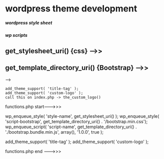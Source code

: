 # wordpress theme development
##### wordpress style sheet
##### wp scripts
 ## get_stylesheet_uri()  {css}  -->>   <link rel="stylesheet" href="<?php echo get_stylesheet_uri() ?>">
 ## get_template_directory_uri()   {Bootstrap} -->>  <link rel="stylesheet" href="<?=get_template_directory_uri()?>./bootstrap.min.css">
 <link rel="stylesheet" href="<?php echo get_stylesheet_uri() ?>"> -->
    <link rel="stylesheet" href="<?=get_template_directory_uri()?>./bootstrap.min.css"> 
    <script src="./bootstrap.bundle.min.js"></script>
    
    add_theme_support( 'title-tag' );
    add_theme_support( 'custom-logo' );
    call this on index.php -> the_custom_logo()




functions.php start--->>> 

wp_enqueue_style( 'style-name', get_stylesheet_uri() );
wp_enqueue_style( 'script-bootstrap', get_template_directory_uri() . '/bootstrap.min.css');
wp_enqueue_script( 'script-name', get_template_directory_uri() . './bootstrap.bundle.min.js', array(), '1.0.0', true );

add_theme_support( 'title-tag' );
add_theme_support( 'custom-logo' );

functions.php end --->>> 
